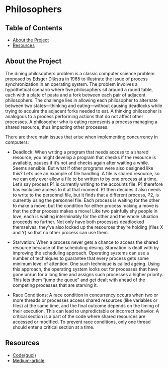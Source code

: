 # Philosophers

## Table of Contents

- [About the Project](#about-the-project)
- [Resources](#resources)

## About the Project

The dining philosophers problem is a classic computer science problem proposed by Edsger Dijkstra in 1965 to illustrate the issue of process synchronization in an operating system. The problem involves a hypothetical scenario where five philosophers sit around a round table, each with a plate of pasta and a fork between each pair of adjacent philosophers. The challenge lies in allowing each philosopher to alternate between two states—thinking and eating—without causing deadlocks while trying to acquire the adjacent forks needed to eat. A thinking philosopher is analogous to a process performing actions that do not affect other processes. A philosopher who is eating represents a process managing a shared resource, thus impacting other processes.

There are three main issues that arise when implementing concurrency in computers:

- Deadlock: When writing a program that needs access to a shared resource, you might develop a program that checks if the resource is available, pauses if it’s not and checks again after waiting a while. Seems sensible. But what if other programs were also designed like this? Let’s use an example of file handling. A file is shared resource, so we can only ever allow a file to be written to by one process at a time. Let’s say process P1 is currently writing to the accounts file. P1 therefore has exclusive access to it at that moment. P1 then decides it also needs to write to the personnel file, but it finds that a different process, P2, is currently using the personnel file. Each process is waiting for the other to make a move, but the condition for either process making a move is that the other process makes a move! Like two painfully shy people in love, each is waiting interminably for the other and the whole situation proceeds no further. Not only have both processes deadlocked themselves, they’ve also locked up the resources they’re holding (files X and Y) so that no other process can use them.

- Starvation: When a process never gets a chance to access the shared resource because of the scheduling desing. Starvation is dealt with by improving the scheduling approach. Operating systems can use a number of techniques to guarantee that every process gets some minimum level of attention. One such technique is called ageing. Using this approach, the operating system looks out for processes that have gone unrun for a long time and assigns such processes a higher priority. This lets them “jump the queue” and get dealt with ahead of the competing processes that are starving it.

- Race Conditions: A race condition in concurrency occurs when two or more threads or processes access shared resources (like variables or files) at the same time, and the final outcome depends on the timing of their execution. This can lead to unpredictable or incorrect behavior. A critical section is a part of the code where shared resources are accessed or modified. To prevent race conditions, only one thread should enter a critical section at a time.

## Resources

- [Code(quoi)](https://www.codequoi.com/en/threads-mutexes-and-concurrent-programming-in-c/)
- [Medium-article](https://medium.com/great-moments-in-computing-history/the-dining-philosophers-2e3da2847bac)
